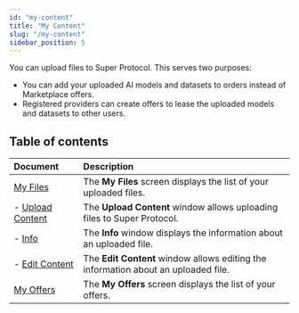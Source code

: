 ```yaml
---
id: "my-content"
title: "My Content"
slug: "/my-content"
sidebar_position: 5
---
```


You can upload files to Super Protocol. This serves two purposes:

- You can add your uploaded AI models and datasets to orders instead of Marketplace offers.
- Registered providers can create offers to lease the uploaded models and datasets to other users.

## Table of contents

| **Document** | **Description** |
| :- | :- |
| [My Files](/marketplace/my-content/my-files) | The **My Files** screen displays the list of your uploaded files. |
| - [Upload Content](/marketplace/my-content/my-files/upload-content) | The **Upload Content** window allows uploading files to Super Protocol. |
| - [Info](/marketplace/my-content/my-files/info) | The **Info** window displays the information about an uploaded file. |
| - [Edit Content](/marketplace/my-content/my-files/upload-content) | The **Edit Content** window allows editing the information about an uploaded file. |
| [My Offers](/marketplace/my-content/my-offers) | The **My Offers** screen displays the list of your offers. |
